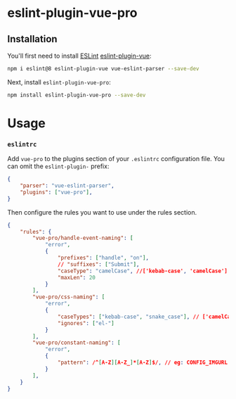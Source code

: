# eslint-plugin-vue-pro

## Installation

You'll first need to install [ESLint](https://eslint.org) [eslint-plugin-vue](https://eslint.vuejs.org):

```sh
npm i eslint@8 eslint-plugin-vue vue-eslint-parser --save-dev
```

Next, install
`eslint-plugin-vue-pro`:

```sh
npm install eslint-plugin-vue-pro --save-dev
```

# Usage

### `eslintrc`

Add `vue-pro` to the plugins section of your `.eslintrc` configuration file. You can omit the `eslint-plugin-` prefix:

```json
{
    "parser": "vue-eslint-parser",
    "plugins": ["vue-pro"],
}
```

Then configure the rules you want to use under the rules section.

```json
{
    "rules": {
        "vue-pro/handle-event-naming": [
            "error",
            {
                "prefixes": ["handle", "on"],
                // "suffixes": ["Submit"],
                "caseType": "camelCase", //['kebab-case', 'camelCase']
                "maxLen": 20
            }
        ],
        "vue-pro/css-naming": [
            "error",
            {
                "caseTypes": ["kebab-case", "snake_case"], // ['camelCase', 'kebab-case', 'snake_case']
                "ignores": ["el-"]
            }
        ],
        "vue-pro/constant-naming": [
            "error",
            {
                "pattern": /^[A-Z][A-Z_]*[A-Z]$/, // eg: CONFIG_IMGURL
            }
        ],
    }
}
```